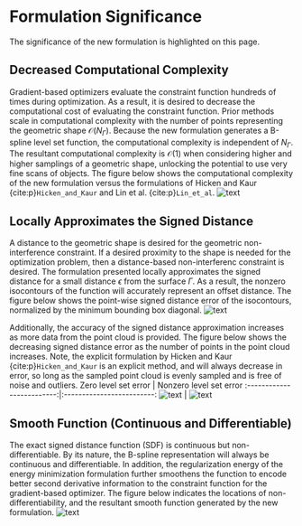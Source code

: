 # Formulation Significance

The significance of the new formulation is highlighted on this page.

## Decreased Computational Complexity
Gradient-based optimizers evaluate the constraint function hundreds of times during optimization.
As a result, it is desired to decrease the computational cost of evaluating the constraint function.
Prior methods scale in computational complexity with the number of points representing the geometric shape $\mathcal{O}(N_\Gamma)$.
Because the new formulation generates a B-spline level set function, the computational complexity is independent of $N_\Gamma$.
The resultant computational complexity is $\mathcal{O}(1)$ when considering higher and higher samplings of a geometric shape, unlocking the potential to use
very fine scans of objects.
The figure below shows the computational complexity of the new formulation versus the formulations of Hicken and Kaur {cite:p}`Hicken_and_Kaur` and Lin et al. {cite:p}`Lin_et_al`.
![text](/src/images/computational_complexity.png "Computational complexity")

## Locally Approximates the Signed Distance
A distance to the geometric shape is desired for the geometric non-interference constraint. 
If a desired proximity to the shape is needed for the optimization problem, then a distance-based non-interferenc constraint is desired.
The formulation presented locally approximates the signed distance for a small distance $\epsilon$ from the surface $\Gamma$.
As a result, the nonzero isocontours of the function will accurately represent an offset distance.
The figure below shows the point-wise signed distance error of the isocontours, normalized by the minimum bounding box diagonal.
![text](/src/images/isocontours.png "Stanford Bunny Isocontours")

Additionally, the accuracy of the signed distance approximation increases as more data from the point cloud is provided.
The figure below shows the decreasing signed distance error as the number of points in the point cloud increases.
Note, the explicit formulation by Hicken and Kaur {cite:p}`Hicken_and_Kaur` is an explicit method, and will always decrease in error, so long as the sampled point cloud is evenly sampled and is free of noise and outliers.
Zero level set error             |  Nonzero level set error
:-------------------------:|:-------------------------:
![text](/src/images/onsurfaceerror.png "On Surface Error") | ![text](/src/images/offsurfaceerror.png "Off Surface Error")


## Smooth Function (Continuous and Differentiable)
The exact signed distance function (SDF) is continuous but non-differentiable.
By its nature, the B-spline representation will always be continuous and differentiable.
In addition, the regularization energy of the energy minimization formulation further smoothens the function to encode better second derivative information to the constraint function for the gradient-based optimizer.
The figure below indicates the locations of non-differentiability, and the resultant smooth function generated by the new formulation.
![text](/src/images/multi_circles.png "Smooth SDF")